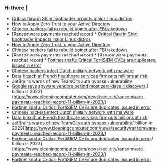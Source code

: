 ### Hi there 👋

<!--START_SECTION:feed-->
* [Critical flaw in Shim bootloader impacts major Linux distros](https://www.bleepingcomputer.com/news/security/critical-flaw-in-shim-bootloader-impacts-major-linux-distros/)
* [How to Apply Zero Trust to your Active Directory](https://www.bleepingcomputer.com/news/security/how-to-apply-zero-trust-to-your-active-directory/)
* [Chinese hackers fail to rebuild botnet after FBI takedown](https://www.bleepingcomputer.com/news/security/chinese-hackers-fail-to-rebuild-botnet-after-fbi-takedown/)
* [Ransomware payments reached record * [Critical flaw in Shim bootloader impacts major Linux distros](https://www.bleepingcomputer.com/news/security/critical-flaw-in-shim-bootloader-impacts-major-linux-distros/)
* [How to Apply Zero Trust to your Active Directory](https://www.bleepingcomputer.com/news/security/how-to-apply-zero-trust-to-your-active-directory/)
* [Chinese hackers fail to rebuild botnet after FBI takedown](https://www.bleepingcomputer.com/news/security/chinese-hackers-fail-to-rebuild-botnet-after-fbi-takedown/)
* [Ransomware payments reached record * [Ransomware payments reached record * [Fortinet snafu: Critical FortiSIEM CVEs are duplicates, issued in error](https://www.bleepingcomputer.com/news/security/fortinet-snafu-critical-fortisiem-cves-are-duplicates-issued-in-error/)
* [Chinese hackers infect Dutch military network with malware](https://www.bleepingcomputer.com/news/security/chinese-hackers-infect-dutch-military-network-with-malware/)
* [Data breach at French healthcare services firm puts millions at risk](https://www.bleepingcomputer.com/news/security/data-breach-at-french-healthcare-services-firm-puts-millions-at-risk/)
* [JetBrains warns of new TeamCity auth bypass vulnerability](https://www.bleepingcomputer.com/news/security/jetbrains-warns-of-new-teamcity-auth-bypass-vulnerability/)
* [Google says spyware vendors behind most zero-days it discovers](https://www.bleepingcomputer.com/news/security/google-says-spyware-vendors-behind-most-zero-days-it-discovers/).1 billion in 2023](https://www.bleepingcomputer.com/news/security/ransomware-payments-reached-record-11-billion-in-2023/)
* [Fortinet snafu: Critical FortiSIEM CVEs are duplicates, issued in error](https://www.bleepingcomputer.com/news/security/fortinet-snafu-critical-fortisiem-cves-are-duplicates-issued-in-error/)
* [Chinese hackers infect Dutch military network with malware](https://www.bleepingcomputer.com/news/security/chinese-hackers-infect-dutch-military-network-with-malware/)
* [Data breach at French healthcare services firm puts millions at risk](https://www.bleepingcomputer.com/news/security/data-breach-at-french-healthcare-services-firm-puts-millions-at-risk/)
* [JetBrains warns of new TeamCity auth bypass vulnerability](https://www.bleepingcomputer.com/news/security/jetbrains-warns-of-new-teamcity-auth-bypass-vulnerability/).1 billion in 2023](https://www.bleepingcomputer.com/news/security/ransomware-payments-reached-record-11-billion-in-2023/)
* [Fortinet snafu: Critical FortiSIEM CVEs are duplicates, issued in error](https://www.bleepingcomputer.com/news/security/fortinet-snafu-critical-fortisiem-cves-are-duplicates-issued-in-error/).1 billion in 2023](https://www.bleepingcomputer.com/news/security/ransomware-payments-reached-record-11-billion-in-2023/)
* [Fortinet snafu: Critical FortiSIEM CVEs are duplicates, issued in error](https://www.bleepingcomputer.com/news/security/fortinet-snafu-critical-fortisiem-cves-are-duplicates-issued-in-error/)
<!--END_SECTION:feed-->

<!--
**frankenk/frankenk** is a ✨ _special_ ✨ repository because its `README.md` (this file) appears on your GitHub profile.

Here are some ideas to get you started:

- 🔭 I’m currently working on ...
- 🌱 I’m currently learning ...
- 👯 I’m looking to collaborate on ...
- 🤔 I’m looking for help with ...
- 💬 Ask me about ...
- 📫 How to reach me: ...
- 😄 Pronouns: ...
- ⚡ Fun fact: ...
-->



